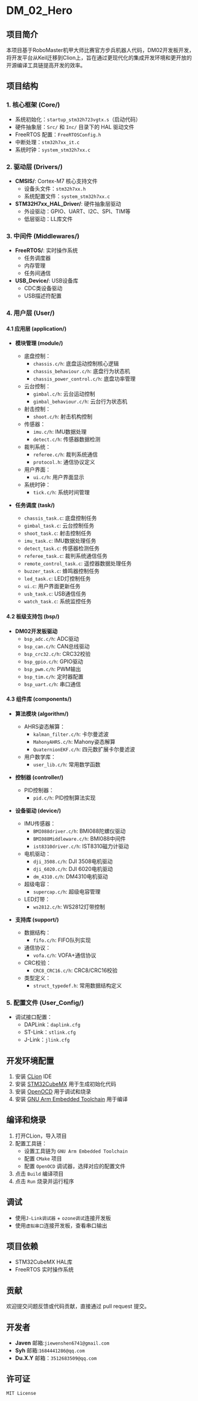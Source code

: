 # DM_02_Hero

## 项目简介

本项目基于RoboMaster机甲大师比赛官方步兵机器人代码，DM02开发板开发，将开发平台从Keil迁移到Clion上，旨在通过更现代化的集成开发环境和更开放的开源编译工具链提高开发的效率。

## 项目结构

### 1. 核心框架 (Core/)
- 系统初始化：`startup_stm32h723vgtx.s`（启动代码）
- 硬件抽象层：`Src/` 和 `Inc/` 目录下的 HAL 驱动文件
- FreeRTOS 配置：`FreeRTOSConfig.h`
- 中断处理：`stm32h7xx_it.c`
- 系统时钟：`system_stm32h7xx.c`

### 2. 驱动层 (Drivers/)
- **CMSIS/**: Cortex-M7 核心支持文件
  - 设备头文件：`stm32h7xx.h`
  - 系统配置文件：`system_stm32h7xx.c`
- **STM32H7xx_HAL_Driver/**: 硬件抽象层驱动
  - 外设驱动：GPIO、UART、I2C、SPI、TIM等
  - 低层驱动：LL库文件

### 3. 中间件 (Middlewares/)
- **FreeRTOS/**: 实时操作系统
  - 任务调度器
  - 内存管理
  - 任务间通信
- **USB_Device/**: USB设备库
  - CDC类设备驱动
  - USB描述符配置

### 4. 用户层 (User/)

#### 4.1 应用层 (application/)
- **模块管理 (module/)**
  - 底盘控制：
    - `chassis.c/h`: 底盘运动控制核心逻辑
    - `chassis_behaviour.c/h`: 底盘行为状态机
    - `chassis_power_control.c/h`: 底盘功率管理
  - 云台控制：
    - `gimbal.c/h`: 云台运动控制
    - `gimbal_behaviour.c/h`: 云台行为状态机
  - 射击控制：
    - `shoot.c/h`: 射击机构控制
  - 传感器：
    - `imu.c/h`: IMU数据处理
    - `detect.c/h`: 传感器数据检测
  - 裁判系统：
    - `referee.c/h`: 裁判系统通信
    - `protocol.h`: 通信协议定义
  - 用户界面：
    - `ui.c/h`: 用户界面显示
  - 系统时钟：
    - `tick.c/h`: 系统时间管理

- **任务调度 (task/)**
  - `chassis_task.c`: 底盘控制任务
  - `gimbal_task.c`: 云台控制任务
  - `shoot_task.c`: 射击控制任务
  - `imu_task.c`: IMU数据处理任务
  - `detect_task.c`: 传感器检测任务
  - `referee_task.c`: 裁判系统通信任务
  - `remote_control_task.c`: 遥控器数据处理任务
  - `buzzer_task.c`: 蜂鸣器控制任务
  - `led_task.c`: LED灯控制任务
  - `ui.c`: 用户界面更新任务
  - `usb_task.c`: USB通信任务
  - `watch_task.c`: 系统监控任务

#### 4.2 板级支持包 (bsp/)
- **DM02开发板驱动**
  - `bsp_adc.c/h`: ADC驱动
  - `bsp_can.c/h`: CAN总线驱动
  - `bsp_crc32.c/h`: CRC32校验
  - `bsp_gpio.c/h`: GPIO驱动
  - `bsp_pwm.c/h`: PWM输出
  - `bsp_tim.c/h`: 定时器配置
  - `bsp_uart.c/h`: 串口通信

#### 4.3 组件库 (components/)
- **算法模块 (algorithm/)**
  - AHRS姿态解算：
    - `kalman_filter.c/h`: 卡尔曼滤波
    - `MahonyAHRS.c/h`: Mahony姿态解算
    - `QuaternionEKF.c/h`: 四元数扩展卡尔曼滤波
  - 用户数学库：
    - `user_lib.c/h`: 常用数学函数

- **控制器 (controller/)**
  - PID控制器：
    - `pid.c/h`: PID控制算法实现

- **设备驱动 (device/)**
  - IMU传感器：
    - `BMI088driver.c/h`: BMI088陀螺仪驱动
    - `BMI088Middleware.c/h`: BMI088中间件
    - `ist8310driver.c/h`: IST8310磁力计驱动
  - 电机驱动：
    - `dji_3508.c/h`: DJI 3508电机驱动
    - `dji_6020.c/h`: DJI 6020电机驱动
    - `dm_4310.c/h`: DM4310电机驱动
  - 超级电容：
    - `supercap.c/h`: 超级电容管理
  - LED灯带：
    - `ws2812.c/h`: WS2812灯带控制

- **支持库 (support/)**
  - 数据结构：
    - `fifo.c/h`: FIFO队列实现
  - 通信协议：
    - `vofa.c/h`: VOFA+通信协议
  - CRC校验：
    - `CRC8_CRC16.c/h`: CRC8/CRC16校验
  - 类型定义：
    - `struct_typedef.h`: 常用数据结构定义

### 5. 配置文件 (User_Config/)
- 调试接口配置：
  - DAPLink：`daplink.cfg`
  - ST-Link：`stlink.cfg`
  - J-Link：`jlink.cfg`

## 开发环境配置

1. 安装 [CLion](https://www.jetbrains.com/clion/) IDE
2. 安装 [STM32CubeMX](https://www.st.com/en/development-tools/stm32cubemx.html) 用于生成初始化代码
3. 安装 [OpenOCD](https://openocd.org/) 用于调试和烧录
4. 安装 [GNU Arm Embedded Toolchain](https://developer.arm.com/tools-and-software/open-source-software/developer-tools/gnu-toolchain/gnu-rm) 用于编译

## 编译和烧录

1. 打开CLion，导入项目
2. 配置工具链：
   - 设置工具链为 `GNU Arm Embedded Toolchain`
   - 配置 `CMake` 项目
   - 配置 `OpenOCD` 调试器，选择对应的配置文件
3. 点击 `Build` 编译项目
4. 点击 `Run` 烧录并运行程序

## 调试

- 使用`J-Link调试器` + `ozone调试`连接开发板
- 使用`虚拟串口`连接开发板，查看串口输出

## 项目依赖

- STM32CubeMX HAL库
- FreeRTOS 实时操作系统


## 贡献

欢迎提交问题反馈或代码贡献，直接通过 pull request 提交。

## 开发者

- **Javen** 邮箱:`jiewenshen6741@gmail.com`
- **Syh** 邮箱:`1684441286@qq.com`
- **Du.X.Y** 邮箱：`3512683509@qq.com`

## 许可证

`MIT License`

